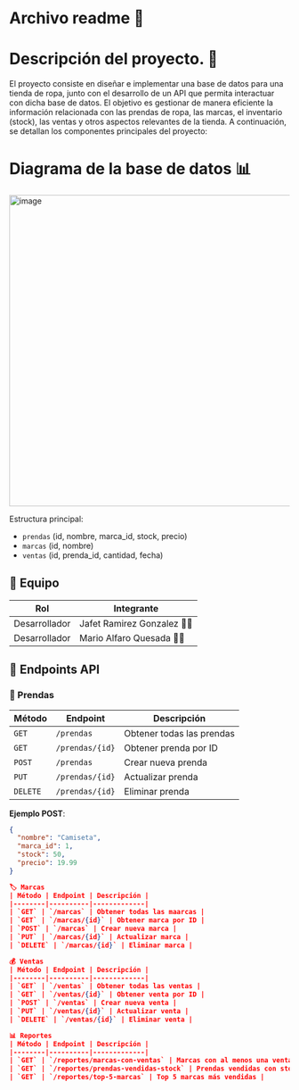 # Archivo readme :file_folder:

# Descripción del proyecto. :memo:
El proyecto consiste en diseñar e implementar una base de datos para una tienda de ropa, junto con el desarrollo de un API que permita interactuar con dicha base de datos. El objetivo es gestionar de manera eficiente la información relacionada con las prendas de ropa, las marcas, el inventario (stock), las ventas y otros aspectos relevantes de la tienda. A continuación, se detallan los componentes principales del proyecto:


# Diagrama de la base de datos :bar_chart:

<img width="558" alt="image" src="https://github.com/user-attachments/assets/d01f3daa-492d-48c6-b27d-3961f0d0f663" />

Estructura principal:
- `prendas` (id, nombre, marca_id, stock, precio)
- `marcas` (id, nombre)
- `ventas` (id, prenda_id, cantidad, fecha)

## 👥 Equipo
| Rol | Integrante |
|------|------------|
| Desarrollador | Jafet Ramirez Gonzalez :man_technologist: 
| Desarrollador | Mario Alfaro Quesada :man_technologist:

## 🔌 Endpoints API
### 🧥 Prendas
| Método | Endpoint | Descripción |
|--------|----------|-------------|
| `GET` | `/prendas` | Obtener todas las prendas |
| `GET` | `/prendas/{id}` | Obtener prenda por ID |
| `POST` | `/prendas` | Crear nueva prenda |
| `PUT` | `/prendas/{id}` | Actualizar prenda |
| `DELETE` | `/prendas/{id}` | Eliminar prenda |

**Ejemplo POST**:
```json
{
  "nombre": "Camiseta",
  "marca_id": 1,
  "stock": 50,
  "precio": 19.99
}

🏷️ Marcas
| Método | Endpoint | Descripción |
|--------|----------|-------------|
| `GET` | `/marcas` | Obtener todas las maarcas |
| `GET` | `/marcas/{id}` | Obtener marca por ID |
| `POST` | `/marcas` | Crear nueva marca |
| `PUT` | `/marcas/{id}` | Actualizar marca |
| `DELETE` | `/marcas/{id}` | Eliminar marca |

💰 Ventas
| Método | Endpoint | Descripción |
|--------|----------|-------------|
| `GET` | `/ventas` | Obtener todas las ventas |
| `GET` | `/ventas/{id}` | Obtener venta por ID |
| `POST` | `/ventas` | Crear nueva venta |
| `PUT` | `/ventas/{id}` | Actualizar venta |
| `DELETE` | `/ventas/{id}` | Eliminar venta |

📊 Reportes
| Método | Endpoint | Descripción |
|--------|----------|-------------|
| `GET` | `/reportes/marcas-con-ventas` | Marcas con al menos una venta |
| `GET` | `/reportes/prendas-vendidas-stock` | Prendas vendidas con stock restante |
| `GET` | `/reportes/top-5-marcas` | Top 5 marcas más vendidas |
